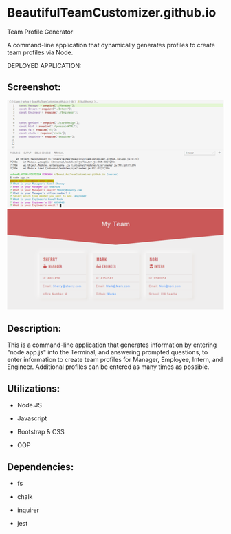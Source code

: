 # BeautifulTeamCustomizer.github.io
Team Profile Generator

A command-line application that dynamically generates profiles to create team profiles via Node.

DEPLOYED APPLICATION: 


<h2>Screenshot:</h2>

![GitHub Logo](/Screenshot1.png)
![GitHub Logo](/Screenshot2.png)


<h2>Description:</h2>

This is a command-line application that generates information by entering "node app.js" into the Terminal, and answering prompted questions, to enter information to create team profiles for Manager, Employee, Intern, and Engineer. Additional profiles can be entered as many times as possible.


<h2>Utilizations:</h2>

* Node.JS

* Javascript

* Bootstrap & CSS

* OOP


<h2>Dependencies:</h2>

* fs

* chalk

* inquirer

* jest
